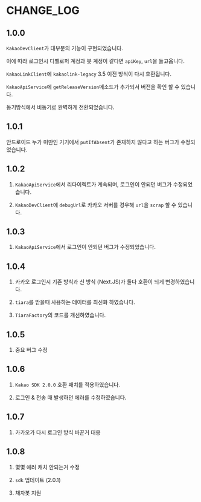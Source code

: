 # CHANGE_LOG
## 1.0.0
`KakaoDevClient`가 대부분의 기능이 구현되었습니다.

이에 따라 로그인시 디벨로퍼 계정과 봇 계정이 같다면 `apiKey`, `url`을 들고옵니다.

`KakaoLinkClient`에 `kakaolink-legacy` 3.5 이전 방식이 다시 호환됩니다.

`KakaoApiService`에 `getReleaseVersion`메소드가 추가되서 버전을 확인 할 수 있습니다.

동기방식에서 비동기로 완벽하게 전환되었습니다.

## 1.0.1
안드로이드 누가 미만인 기기에서 `putIfAbsent`가 존재하지 않다고 하는 버그가 수정되었습니다.

## 1.0.2
1. `KakaoApiService`에서 리다이렉트가 계속되며, 로그인이 안되던 버그가 수정되었습니다.

2. `KakaoDevClient`에 `debugUrl`로 카카오 서버를 경우해 `url`을 `scrap` 할 수 있습니다.

## 1.0.3
1. `KakaoApiService`에서 로그인이 안되던 버그가 수정되었습니다.

## 1.0.4
1. 카카오 로그인시 기존 방식과 신 방식 (Next.JS)가 둘다 호환이 되게 변경하였습니다.

2. `tiara`를 받을때 사용하는 데이터를 최신화 하였습니다.

3. `TiaraFactory`의 코드를 개선하였습니다.

## 1.0.5
1. 중요 버그 수정

## 1.0.6
1. `Kakao SDK 2.0.0` 호환 패치를 적용하였습니다.

2. 로그인 & 전송 때 발생하던 에러를 수정하였습니다.

## 1.0.7
1. 카카오가 다시 로그인 방식 바꾼거 대응

## 1.0.8
1. 몇몇 에러 캐치 안되는거 수정

2. `sdk` 업데이트 (2.0.1)

3. 채자봇 지원